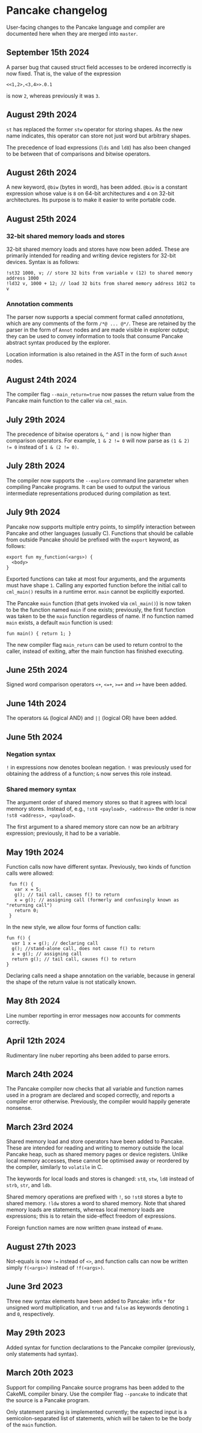 Pancake changelog
======================================

User-facing changes to the Pancake language and compiler are
documented here when they are merged into `master`.

September 15th 2024
-------------------

A parser bug that caused struct field accesses to be ordered
incorrectly is now fixed. That is, the value of the expression

    <<1,2>,<3,4>>.0.1

is now `2`, whereas previously it was `3`.

August 29th 2024
-------------------

`st` has replaced the former `stw` operator for storing shapes. As the
new name indicates, this operator can store not just word but
arbitrary shapes.

The precedence of load expressions (`lds` and `ld8`) has also been
changed to be between that of comparisons and bitwise operators.

August 26th 2024
-------------------

A new keyword, `@biw` (bytes in word), has been added. `@biw` is a
constant expression whose value is `8` on 64-bit architectures and `4`
on 32-bit architectures. Its purpose is to make it easier to write
portable code.

August 25th 2024
-------------------

### 32-bit shared memory loads and stores ###

32-bit shared memory loads and stores have now been added. These are
primarily intended for reading and writing device registers for 32-bit
devices. Syntax is as follows:

    !st32 1000, v; // store 32 bits from variable v (12) to shared memory address 1000
    !ld32 v, 1000 + 12; // load 32 bits from shared memory address 1012 to v

### Annotation comments ###

The parser now supports a special comment format called *annotations*,
which are any comments of the form `/*@ ... @*/`.  These are retained
by the parser in the form of `Annot` nodes and are made visible in
explorer output; they can be used to convey information to tools that
consume Pancake abstract syntax produced by the explorer.

Location information is also retained in the AST in the form of
such `Annot` nodes.

August 24th 2024
-------------------

The compiler flag `--main_return=true` now passes the return value
from the Pancake main function to the caller via `cml_main`.


July 29th 2024
-------------------

The precedence of bitwise operators `&`, `^` and `|` is now higher
than comparison operators. For example, `1 & 2 != 0` will now parse as
`(1 & 2) != 0` instead of `1 & (2 != 0)`.

July 28th 2024
-------------------

The compiler now supports the `--explore` command line parameter when
compiling Pancake programs. It can be used to output the various
intermediate representations produced during compilation as text.

July 9th 2024
-------------------

Pancake now supports multiple entry points, to simplify interaction
between Pancake and other languages (usually C).  Functions that
should be callable from outside Pancake should be prefixed with the
`export` keyword, as follows:

    export fun my_function(<args>) {
      <body>
    }

Exported functions can take at most four arguments, and the arguments
must have shape `1`. Calling any exported function before the initial
call to `cml_main()` results in a runtime error. `main` cannot be
explicitly exported.

The Pancake `main` function (that gets invoked via `cml_main()`) is
now taken to be the function named `main` if one exists; previously,
the first function was taken to be the `main` function regardless of
name. If no function named `main` exists, a default `main` function is
used:

    fun main() { return 1; }

The new compiler flag `main_return` can be used to return control to
the caller, instead of exiting, after the main function has finished
executing.

June 25th 2024
-------------------

Signed word comparison operators `<+`, `<=+`, `>=+` and `>+` have been added.

June 14th 2024
-------------------

The operators `&&` (logical AND) and `||` (logical OR) have been added.

June 5th 2024
-------------------

### Negation syntax ###

`!` in expressions now denotes boolean negation. `!` was previously
used for obtaining the address of a function; `&` now serves this
role instead.

### Shared memory syntax ###

The argument order of shared memory stores so that it agrees with
local memory stores. Instead of, e.g., `!st8 <payload>, <address>` the order
is now `!st8 <address>, <payload>`.

The first argument to a shared memory store can now be an arbitrary
expression; previously, it had to be a variable.

May 19th 2024
-------------------

Function calls now have different syntax. Previously, two kinds of
function calls were allowed:

     fun f() {
       var x = 5;
       g(); // tail call, causes f() to return
       x = g(); // assigning call (formerly and confusingly known as "returning call")
       return 0;
     }

In the new style, we allow four forms of function calls:

    fun f() {
      var 1 x = g(); // declaring call
      g(); //stand-alone call, does not cause f() to return
      x = g(); // assigning call
      return g(); // tail call, causes f() to return
    }

Declaring calls need a shape annotation on the variable, because in
general the shape of the return value is not statically known.

May 8th 2024
-------------------

Line number reporting in error messages now accounts for comments
correctly.

April 12th 2024
-------------------

Rudimentary line nuber reporting ahs been added to parse errors.

March 24th 2024
-------------------

The Pancake compiler now checks that all variable and function names
used in a program are declared and scoped correctly, and reports a
compiler error otherwise. Previously, the compiler would happily
generate nonsense.

March 23rd 2024
-------------------

Shared memory load and store operators have been added to
Pancake. These are intended for reading and writing to memory outside
the local Pancake heap, such as shared memory pages or device
registers.  Unlike local memory accesses, these cannot be optimised
away or reordered by the compiler, similarly to `volatile` in C.

The keywords for local loads and stores is changed: `st8`, `stw`,
`ld8` instead of `strb`, `str`, and `ldb`.

Shared memory operations are prefixed with `!`, so `!st8` stores a
byte to shared memory. `!ldw` stores a word to shared memory. Note
that shared memory loads are statements, whereas local memory loads
are expressions; this is to retain the side-effect freedom of
expressions.

Foreign function names are now written `@name` instead of `#name`.

August 27th 2023
-------------------

Not-equals is now `!=` instead of `<>`, and function calls can now be
written simply `f(<args>)` instead of `!f(<args>)`.

June 3rd 2023
-------------------

Three new syntax elements have been added to Pancake: infix `*` for
unsigned word multiplication, and `true` and `false` as keywords
denoting `1` and `0`, respectively.

May 29th 2023
-------------------

Added syntax for function declarations to the Pancake compiler
(previously, only statements had syntax).

March 20th 2023
-------------------

Support for compiling Pancake source programs has been added to the
CakeML compiler binary. Use the compiler flag `--pancake` to indicate
that the source is a Pancake program.

Only statement parsing is implemented currently; the expected input is
a semicolon-separated list of statements, which will be taken to be
the body of the `main` function.
